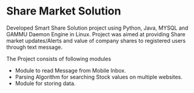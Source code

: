 # Share Market Solution
Developed Smart Share Solution project using Python, Java, MYSQL and GAMMU Daemon Engine in Linux. 
Project was aimed at providing Share market updates/Alerts and value of company shares to registered 
users through text message.

The Project consists of following modules
- Module to read Message from Mobile Inbox.
- Parsing Algorithm for searching Stock values on multiple websites.
- Module for storing data.

